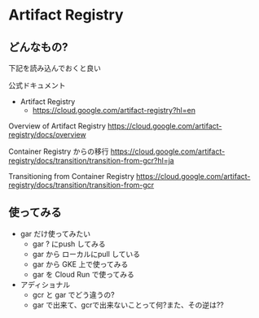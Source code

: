 # Artifact Registry

## どんなもの?

下記を読み込んでおくと良い

公式ドキュメント

+ Artifact Registry
    + https://cloud.google.com/artifact-registry?hl=en


Overview of Artifact Registry https://cloud.google.com/artifact-registry/docs/overview


Container Registry からの移行 https://cloud.google.com/artifact-registry/docs/transition/transition-from-gcr?hl=ja

Transitioning from Container Registry
https://cloud.google.com/artifact-registry/docs/transition/transition-from-gcr


## 使ってみる

+ gar だけ使ってみたい
    + gar ? にpush してみる
    + gar から ローカルにpull している
    + gar から GKE 上で使ってみる
    + gar を Cloud Run で使ってみる
+ アディショナル
    + gcr と gar でどう違うの?
    + gar で出来て、gcrで出来ないことって何?また、その逆は??